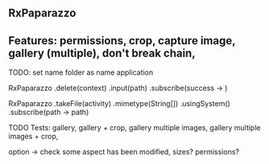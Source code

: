 ## RxPaparazzo
## Features: permissions, crop, capture image, gallery (multiple), don't break chain, 

TODO: set name folder as name application

RxPaparazzo
     .delete(context)
     .input(path)
     .subscribe(success -> )
     
RxPaparazzo
     .takeFile(activity)
     .mimetype(String[])
     .usingSystem()
     .subscribe(path -> path)

TODO Tests: 
gallery, 
gallery + crop, 
gallery multiple images, 
gallery multiple images + crop, 

option -> check some aspect has been modified, 
sizes?
permissions?